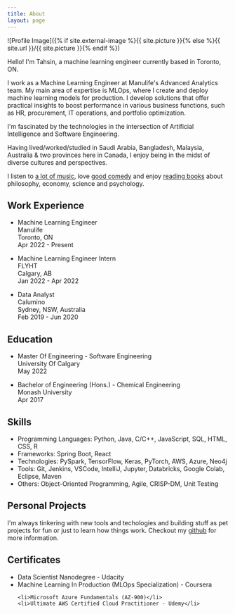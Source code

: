 ```yaml
---
title: About
layout: page
---
```

![Profile Image]({% if site.external-image %}{{ site.picture }}{% else %}{{ site.url }}/{{ site.picture }}{% endif %})

<p>Hello! I'm Tahsin, a machine learning engineer currently based in Toronto, ON.</p>
<p>I work as a Machine Learning Engineer at Manulife's Advanced Analytics team. My main area of expertise is MLOps, where I create and deploy machine learning models for production. I develop solutions that offer practical insights to boost performance in various business functions, such as HR, procurement, IT operations, and portfolio optimization.</p>
<p>I'm fascinated by the technologies in the intersection of Artificial Intelligence and Software Engineering.</p>
<p>Having lived/worked/studied in Saudi Arabia, Bangladesh, Malaysia, Australia & two provinces here in Canada, I enjoy being in the midst of diverse cultures and perspectives.</p>
<p>I listen to <a href="https://open.spotify.com/playlist/37i9dQZF1Epq6nHyI9Xsja?si=ce5bbc0aa7ec45c3&nd=1">a lot of music</a>, love <a href="https://www.linkedin.com/in/tahsinac/">good comedy</a> and enjoy <a href="https://app.thestorygraph.com/profile/tahsinac">reading books</a> about philosophy, economy, science and psychology.</p>

<h2>Work Experience</h2>
<ul>
	<li>
		<p>Machine Learning Engineer<br>
		Manulife<br>
		Toronto, ON<br>
		Apr 2022 - Present</p>
	</li>
	<li>
		<p>Machine Learning Engineer Intern<br>
		FLYHT<br>
		Calgary, AB<br>
		Jan 2022 - Apr 2022</p>
	</li>
	<li>
		<p>Data Analyst<br>
		Calumino<br>
		Sydney, NSW, Australia<br>
		Feb 2019 - Jun 2020</p>
	</li>
</ul>

<h2>Education</h2>
<ul>
	<li>
		<p>Master Of Engineering - Software Engineering<br>
		University Of Calgary<br>
		May 2022</p>
	</li>
	<li>
		<p>Bachelor of Engineering (Hons.) - Chemical Engineering<br>
		Monash University<br>
		Apr 2017</p>
	</li>
</ul>

<h2>Skills</h2>
<ul class="skill-list">
	<li>Programming Languages: Python, Java, C/C++, JavaScript, SQL, HTML, CSS, R </li>
	<li>Frameworks: Spring Boot, React</li>
	<li>Technologies: PySpark, TensorFlow, Keras, PyTorch, AWS, Azure, Neo4j</li>
	<li>Tools: Git, Jenkins, VSCode, IntelliJ, Jupyter, Databricks, Google Colab, Eclipse, Maven</li>
	<li>Others: Object-Oriented Programming, Agile, CRISP-DM, Unit Testing</li>
</ul>

<h2>Personal Projects</h2>
<p>I'm always tinkering with new tools and techologies and building stuff as pet projects for fun or just to learn how things work. Checkout my <a href="https://github.com/tahsinac">github</a> for more information.</p>


<h2>Certificates</h2>
<ul>
	<li>Data Scientist Nanodegree - Udacity</li>
	<li>Machine Learning In Production (MLOps Specialization) - Coursera</li>

	<li>Microsoft Azure Fundamentals (AZ-900)</li>
	<li>Ultimate AWS Certified Cloud Practitioner - Udemy</li>

</ul>

